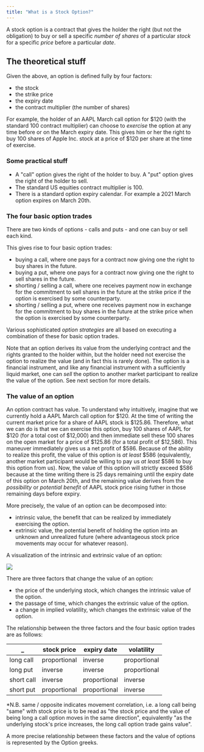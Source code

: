 ```yaml
---
title: "What is a Stock Option?"
---
```


A stock option is a contract that gives the holder the right (but not the obligation) to buy or sell a specific _number of shares_ of a particular _stock_ for a specific _price_ before a particular _date_.

## The theoretical stuff

Given the above, an option is defined fully by four factors:
- the stock 
- the strike price 
- the expiry date
- the contract multiplier (the number of shares)

For example, the holder of an AAPL March call option for $120 (with the standard 100 contract multiplier) can choose to _exercise_ the option at any time before or on the March expiry date. This gives him or her the right to buy 100 shares of Apple Inc. stock at a price of $120 per share at the time of exercise. 

### Some practical stuff

- A "call" option gives the right of the holder to buy. A "put" option gives the right of the holder to sell. 
- The standard US equities contract multiplier is 100. 
- There is a standard option expiry calendar. For example a 2021 March option expires on March 20th.

### The four basic option trades

There are two kinds of options - calls and puts - and one can buy or sell each kind. 

This gives rise to four basic option trades:

- buying a call, where one pays for a contract now giving one the right to buy shares in the future.
- buying a put, where one pays for a contract now giving one the right to sell shares in the future.
- shorting / selling a call, where one receives payment now in exchange for the commitment to sell shares in the future at the strike price if the option is exercised by some counterparty.
- shorting / selling a put, where one receives payment now in exchange for the commitment to buy shares in the future at the strike price when the option is exercised by some counterparty.

Various sophisticated _option strategies_ are all based on executing a combination of these for basic option trades. 

Note that an option derives its value from the underlying contract and the rights granted to the holder within, but the holder need not exercise the option to realize the value (and in fact this is rarely done). The option is a financial instrument, and like any financial instrument with a sufficiently liquid market, one can _sell_ the option to another market participant to realize the value of the option. See next section for more details. 


### The value of an option

An option contract has value. To understand why intuitively, imagine that we currently hold a AAPL March call option for $120. At the time of writing the current market price for a share of AAPL stock is $125.86. Therefore, what we can do is that we can exercise this option, buy 100 shares of AAPL for $120 (for a total cost of $12,000) and then immediate sell these 100 shares on the open market for a price of $125.86 (for a total profit of $12,586). This maneuver immediately gives us a net profit of $586. Because of the ability to realize this profit, the value of this option is _at least_ $586 (equivalently, another market participant would be willing to pay us _at least_ $586 to buy this option from us). Now, the value of this option will strictly exceed $586 because at the time writing there is 25 days remaining until the expiry date of this option on March 20th, and the remaining value derives from the _possibility_ or _potential benefit_ of AAPL stock price rising futher in those remaining days before expiry. 

More precisely, the value of an option can be decomposed into:
- intrinsic value, the benefit that can be realized by immediately exercising the option.
- extrinsic value, the potential benefit of holding the option into an unknown and unrealized future (where advantageous stock price movements may occur for whatever reason).

A visualization of the intrinsic and extrinsic value of an option:

  
<img src="https://lh3.googleusercontent.com/8NpOnuVj0jOiSZpmpTeXpP0o4vTJqBwpfGucyYfs-1w1RVBd3UzTB9ZBcVoHPZW-qhaYFv7WtMnHaKLAyIFd1NOwjZXb_jWJrS8Dp2yFYxnaWcijx3WPtvxtSvxYUvJKci6HMD7vC_T4qoy5jy7i7fCr6p16qrCypl9QgTpOEnnEM3I1bZFmj6daZJRDoHY7e4pOEdJUMwZu6Qvr3Sw-V1I5IWq5LMtBV-ufSKLXbXdZTKvK8NlQ-VuJAQ2dKLh9RKMOem6aNz0YLR5O9Sqgz2YENflQQ40qy0BkK7PTorGd0qdRq2fbnYmD6BOQHBjYi_9SNmQYS-dv0VmYO6_zsZE2RDQv55UtEppyMe_OesCYhOA8Avs7S7gF3rgX-fJaugdO3x7aEO9N2rD5-NftQHly9qT9g_prJujGH3UYMbsT-Bb_vTwRPpGbg9MuCMxol3Vx36poVawaXboG57JtvBWjIKZbV4YNsn2gu0Od268a1m3-Z1xWiW-kWgOzSHjP5YJnWu2e1khksHW2I6Je6wGcNPJf_XvHgQHCo4ApA3WiogAnYEYjOuWbx8R7yf9qN9bIfVdlSrrztJh10ri0VKL2pYgS4Z2WmLy9YLwzpBLHpScmf2QTnZb2XSO7OunEbuKBLXqv1WKK2AFv1LFP1GR36TQLTJKapOIiTHE9GhCYAA75FGOk7tIMq7FNMmgArcJnqiXDK8aUGfm9fi0XH5U=w1750-h1100-no?authuser=0">


There are three factors that change the value of an option:
- the price of the underlying stock, which changes the intrinsic value of the option.
- the passage of time, which changes the extrinsic value of the option.
- a change in implied volatility, which changes the extrinsic value of the option.

The relationship between the three factors and the four basic option trades are as follows:


_           | stock price | expiry date | volatility
------------| ----------- | ----------- | -------------
long call   | proportional| inverse     | proportional
long put    | inverse     | inverse     | proportional
short call  | inverse     | proportional| inverse
short put   | proportional| proportional| inverse

*N.B. same / opposite indicates movement correlation, i.e. a long call being "same" with stock price is to be read as "the stock price and the value of being long a call option moves in the same direction", equivalently "as the underlying stock's price increases, the long call option trade gains value".

A more precise relationship between these factors and the value of options is represented by the Option greeks. 

